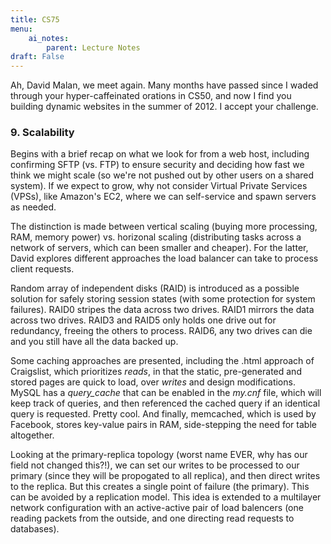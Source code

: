 ```yaml
---
title: CS75
menu:
    ai_notes:
        parent: Lecture Notes
draft: False
---
```


Ah, David Malan, we meet again. Many months have passed since I waded through your
hyper-caffeinated orations in CS50, and now I find you building dynamic websites
in the summer of 2012. I accept your challenge.

### 9. Scalability

Begins with a brief recap on what we look for from a web host, including confirming SFTP (vs. FTP)
to ensure security and deciding how fast we think we might scale (so we're not pushed
out by other users on a shared system). If we expect to grow, why not consider
Virtual Private Services (VPSs), like Amazon's EC2, where we can self-service and spawn servers
as needed. 

The distinction is made between vertical scaling (buying more processing, RAM, memory power)
vs. horizonal scaling (distributing tasks across a network of servers, which can been smaller
and cheaper). For the latter, David explores different approaches the load balancer can take
to process client requests. 

Random array of independent disks (RAID) is introduced as a possible solution for safely
storing session states (with some protection for system failures). RAID0 stripes the data 
across two drives. RAID1 mirrors the data across two drives. RAID3 and RAID5 only holds
one drive out for redundancy, freeing the others to process. RAID6, any two drives can die
and you still have all the data backed up.

Some caching approaches are presented, including the .html approach of Craigslist, 
which prioritizes *reads*, in that the static, pre-generated and stored pages are quick
to load, over *writes* and design modifications. MySQL has a *query_cache* that can be
enabled in the *my.cnf* file, which will keep track of queries, and then referenced the 
cached query if an identical query is requested. Pretty cool. And finally, memcached, 
which is used by Facebook, stores key-value pairs in RAM, side-stepping the need for 
table altogether. 

Looking at the primary-replica topology (worst name EVER, why has our field not changed this?!),
we can set our writes to be processed to our primary (since they will be propogated to all
replica), and then direct writes to the replica. But this creates a single point of failure (the primary).
This can be avoided by a replication model. This idea is extended to a multilayer
network configuration with an active-active pair of load balencers (one reading packets 
from the outside, and one directing read requests to databases). 
